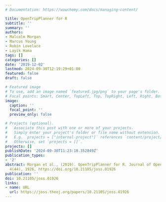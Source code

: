 ```yaml
---
# Documentation: https://wowchemy.com/docs/managing-content/

title: OpenTripPlanner for R
subtitle: ''
summary: ''
authors:
- Malcolm Morgan
- Marcus Young
- Robin Lovelace
- Layik Hama
tags: []
categories: []
date: '2019-12-02'
lastmod: 2024-09-30T12:19:29+01:00
featured: false
draft: false

# Featured image
# To use, add an image named `featured.jpg/png` to your page's folder.
# Focal points: Smart, Center, TopLeft, Top, TopRight, Left, Right, BottomLeft, Bottom, BottomRight.
image:
  caption: ''
  focal_point: ''
  preview_only: false

# Projects (optional).
#   Associate this post with one or more of your projects.
#   Simply enter your project's folder or file name without extension.
#   E.g. `projects = ["internal-project"]` references `content/project/deep-learning/index.md`.
#   Otherwise, set `projects = []`.
projects: []
publishDate: '2024-09-30T11:23:18.352849Z'
publication_types:
- '2'
abstract: Morgan et al., (2019). OpenTripPlanner for R. Journal of Open Source Software,
  4(44), 1926, https://doi.org/10.21105/joss.01926
publication: ''
doi: 10.21105/joss.01926
links:
- name: URL
  url: https://joss.theoj.org/papers/10.21105/joss.01926
---
```

